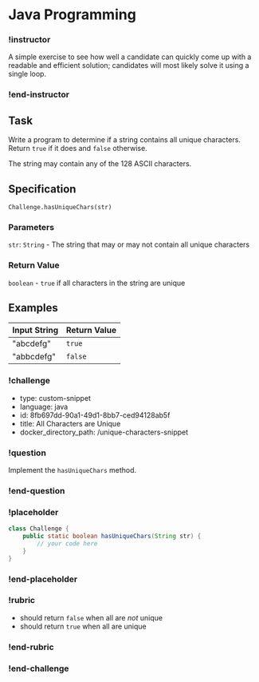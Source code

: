 # Java Programming

### !instructor
A simple exercise to see how well a candidate can quickly come up with a readable and efficient solution; candidates will most likely solve it using a single loop.
### !end-instructor

## Task

Write a program to determine if a string contains all unique characters.
Return `true` if it does and `false` otherwise.

The string may contain any of the 128 ASCII characters.

## Specification

`Challenge.hasUniqueChars(str)`

### Parameters
`str`: `String` - The string that may or may not contain all unique characters

### Return Value
`boolean` - `true` if all characters in the string are unique

## Examples

| Input String | Return Value |
|--------------|--------------|
| "abcdefg"    | `true`       |
| "abbcdefg"   | `false`      |

### !challenge
* type: custom-snippet
* language: java
* id: 8fb697dd-90a1-49d1-8bb7-ced94128ab5f
* title: All Characters are Unique
* docker_directory_path: /unique-characters-snippet

### !question

Implement the `hasUniqueChars` method.

### !end-question

### !placeholder

```java
class Challenge {
    public static boolean hasUniqueChars(String str) {
        // your code here
    }
}
```
### !end-placeholder

### !rubric
* should return `false` when all are *not* unique
* should return `true` when all are unique
### !end-rubric

### !end-challenge

<!--END CHALLENGE-->
